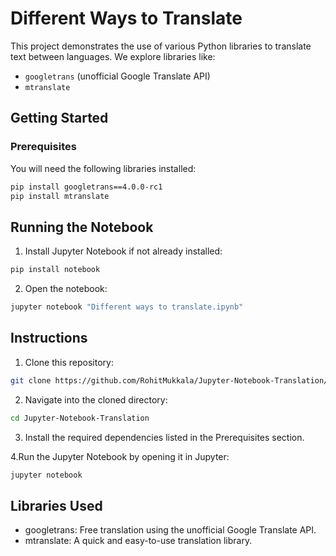 # Different Ways to Translate

This project demonstrates the use of various Python libraries to translate text between languages. We explore libraries like:

- `googletrans` (unofficial Google Translate API)
- `mtranslate`

## Getting Started

### Prerequisites
You will need the following libraries installed:

```bash
pip install googletrans==4.0.0-rc1
pip install mtranslate
```

## Running the Notebook

1. Install Jupyter Notebook if not already installed:
```bash
pip install notebook
```
2. Open the notebook:
```bash
jupyter notebook "Different ways to translate.ipynb"
```
## Instructions

1. Clone this repository:
```bash
git clone https://github.com/RohitMukkala/Jupyter-Notebook-Translation/tree/main
```
2. Navigate into the cloned directory:
```bash
cd Jupyter-Notebook-Translation
```
3. Install the required dependencies listed in the Prerequisites section.

4.Run the Jupyter Notebook by opening it in Jupyter:
```bash
jupyter notebook
```
## Libraries Used
- googletrans: Free translation using the unofficial Google Translate API.
- mtranslate: A quick and easy-to-use translation library.
